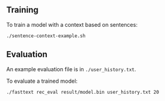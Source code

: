 ## Training

To train a model with a context based on sentences:
```
./sentence-context-example.sh
```

## Evaluation
An example evaluation file is in `./user_history.txt`.

To evaluate a trained model:
```
./fasttext rec_eval result/model.bin user_history.txt 20
```
